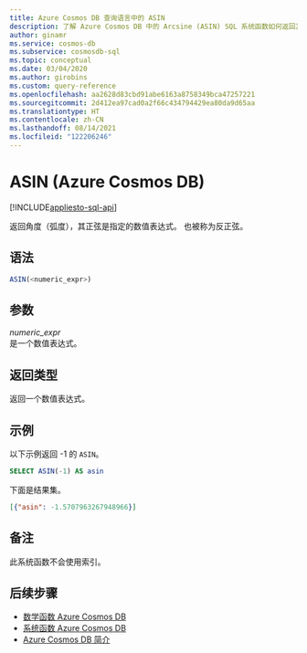 ```yaml
---
title: Azure Cosmos DB 查询语言中的 ASIN
description: 了解 Azure Cosmos DB 中的 Arcsine (ASIN) SQL 系统函数如何返回其正弦是指定数值表达式的角度（以弧度为单位）
author: ginamr
ms.service: cosmos-db
ms.subservice: cosmosdb-sql
ms.topic: conceptual
ms.date: 03/04/2020
ms.author: girobins
ms.custom: query-reference
ms.openlocfilehash: aa2628d83cbd91abe6163a8758349bca47257221
ms.sourcegitcommit: 2d412ea97cad0a2f66c434794429ea80da9d65aa
ms.translationtype: HT
ms.contentlocale: zh-CN
ms.lasthandoff: 08/14/2021
ms.locfileid: "122206246"
---
```

# <a name="asin-azure-cosmos-db"></a>ASIN (Azure Cosmos DB)
[!INCLUDE[appliesto-sql-api](../includes/appliesto-sql-api.md)]

 返回角度（弧度），其正弦是指定的数值表达式。 也被称为反正弦。  
  
## <a name="syntax"></a>语法
  
```sql
ASIN(<numeric_expr>)  
```  
  
## <a name="arguments"></a>参数
  
*numeric_expr*  
   是一个数值表达式。  
  
## <a name="return-types"></a>返回类型
  
  返回一个数值表达式。  
  
## <a name="examples"></a>示例
  
  以下示例返回 -1 的 `ASIN`。  
  
```sql
SELECT ASIN(-1) AS asin  
```  
  
 下面是结果集。  
  
```json
[{"asin": -1.5707963267948966}]  
```  

## <a name="remarks"></a>备注

此系统函数不会使用索引。

## <a name="next-steps"></a>后续步骤

- [数学函数 Azure Cosmos DB](sql-query-mathematical-functions.md)
- [系统函数 Azure Cosmos DB](sql-query-system-functions.md)
- [Azure Cosmos DB 简介](../introduction.md)
